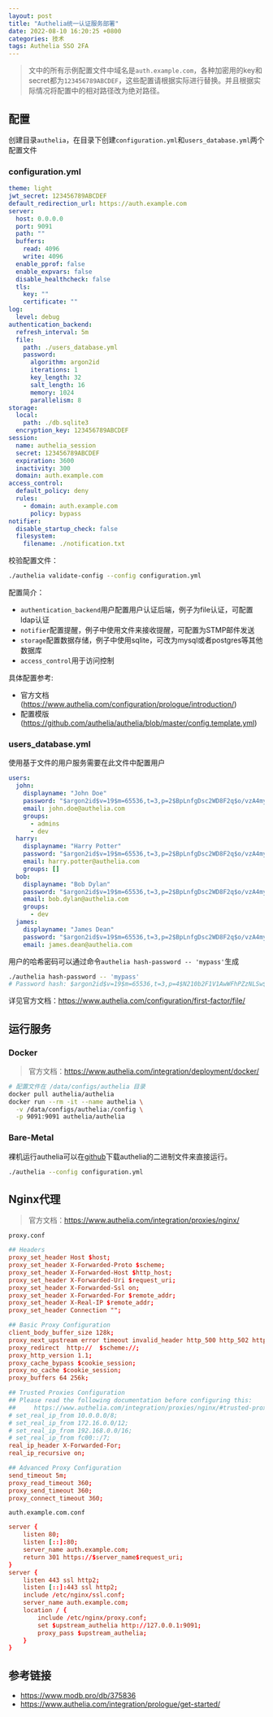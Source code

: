 ```yaml
---
layout: post
title: "Authelia统一认证服务部署"
date: 2022-08-10 16:20:25 +0800
categories: 技术
tags: Authelia SSO 2FA
---
```


> 文中的所有示例配置文件中域名是`auth.example.com`，各种加密用的key和secret都为`123456789ABCDEF`，这些配置请根据实际进行替换。并且根据实际情况将配置中的相对路径改为绝对路径。

## 配置

创建目录`authelia`，在目录下创建`configuration.yml`和`users_database.yml`两个配置文件

### configuration.yml

```yaml
theme: light
jwt_secret: 123456789ABCDEF
default_redirection_url: https://auth.example.com
server:
  host: 0.0.0.0
  port: 9091
  path: ""
  buffers:
    read: 4096
    write: 4096
  enable_pprof: false
  enable_expvars: false
  disable_healthcheck: false
  tls:
    key: ""
    certificate: ""
log:
  level: debug
authentication_backend:
  refresh_interval: 5m
  file:
    path: ./users_database.yml
    password:
      algorithm: argon2id
      iterations: 1
      key_length: 32
      salt_length: 16
      memory: 1024
      parallelism: 8
storage:
  local:
    path: ./db.sqlite3
  encryption_key: 123456789ABCDEF
session:
  name: authelia_session
  secret: 123456789ABCDEF
  expiration: 3600
  inactivity: 300
  domain: auth.example.com
access_control:
  default_policy: deny
  rules:
    - domain: auth.example.com
      policy: bypass
notifier:
  disable_startup_check: false
  filesystem:
    filename: ./notification.txt
```

校验配置文件：

```bash
./authelia validate-config --config configuration.yml
```

配置简介：

* `authentication_backend`用户配置用户认证后端，例子为file认证，可配置ldap认证
* `notifier`配置提醒，例子中使用文件来接收提醒，可配置为STMP邮件发送
* `storage`配置数据存储，例子中使用sqlite，可改为mysql或者postgres等其他数据库
* `access_control`用于访问控制

具体配置参考:

* 官方文档(https://www.authelia.com/configuration/prologue/introduction/)
* 配置模版(https://github.com/authelia/authelia/blob/master/config.template.yml)

### users_database.yml

使用基于文件的用户服务需要在此文件中配置用户

```yaml
users:
  john:
    displayname: "John Doe"
    password: "$argon2id$v=19$m=65536,t=3,p=2$BpLnfgDsc2WD8F2q$o/vzA4myCqZZ36bUGsDY//8mKUYNZZaR0t4MFFSs+iM"
    email: john.doe@authelia.com
    groups:
      - admins
      - dev
  harry:
    displayname: "Harry Potter"
    password: "$argon2id$v=19$m=65536,t=3,p=2$BpLnfgDsc2WD8F2q$o/vzA4myCqZZ36bUGsDY//8mKUYNZZaR0t4MFFSs+iM"
    email: harry.potter@authelia.com
    groups: []
  bob:
    displayname: "Bob Dylan"
    password: "$argon2id$v=19$m=65536,t=3,p=2$BpLnfgDsc2WD8F2q$o/vzA4myCqZZ36bUGsDY//8mKUYNZZaR0t4MFFSs+iM"
    email: bob.dylan@authelia.com
    groups:
      - dev
  james:
    displayname: "James Dean"
    password: "$argon2id$v=19$m=65536,t=3,p=2$BpLnfgDsc2WD8F2q$o/vzA4myCqZZ36bUGsDY//8mKUYNZZaR0t4MFFSs+iM"
    email: james.dean@authelia.com
```

用户的哈希密码可以通过命令`authelia hash-password -- 'mypass'`生成

```bash
./authelia hash-password -- 'mypass'
# Password hash: $argon2id$v=19$m=65536,t=3,p=4$N210b2F1V1AwWFhPZzNLSw$2fD9Y6EOomWyoLPlDy+8sSr35kt1v9On9lYCIWFZD+w
```

详见官方文档：https://www.authelia.com/configuration/first-factor/file/


## 运行服务

### Docker

> 官方文档：https://www.authelia.com/integration/deployment/docker/

```bash
# 配置文件在 /data/configs/authelia 目录
docker pull authelia/authelia
docker run --rm -it --name authelia \
  -v /data/configs/authelia:/config \
  -p 9091:9091 authelia/authelia
```

### Bare-Metal

裸机运行authelia可以在[github](https://github.com/authelia/authelia/releases)下载authelia的二进制文件来直接运行。

```bash
./authelia --config configuration.yml
```

## Nginx代理

> 官方文档：https://www.authelia.com/integration/proxies/nginx/

`proxy.conf`

```conf
## Headers
proxy_set_header Host $host;
proxy_set_header X-Forwarded-Proto $scheme;
proxy_set_header X-Forwarded-Host $http_host;
proxy_set_header X-Forwarded-Uri $request_uri;
proxy_set_header X-Forwarded-Ssl on;
proxy_set_header X-Forwarded-For $remote_addr;
proxy_set_header X-Real-IP $remote_addr;
proxy_set_header Connection "";

## Basic Proxy Configuration
client_body_buffer_size 128k;
proxy_next_upstream error timeout invalid_header http_500 http_502 http_503; ## Timeout if the real server is dead.
proxy_redirect  http://  $scheme://;
proxy_http_version 1.1;
proxy_cache_bypass $cookie_session;
proxy_no_cache $cookie_session;
proxy_buffers 64 256k;

## Trusted Proxies Configuration
## Please read the following documentation before configuring this:
##     https://www.authelia.com/integration/proxies/nginx/#trusted-proxies
# set_real_ip_from 10.0.0.0/8;
# set_real_ip_from 172.16.0.0/12;
# set_real_ip_from 192.168.0.0/16;
# set_real_ip_from fc00::/7;
real_ip_header X-Forwarded-For;
real_ip_recursive on;

## Advanced Proxy Configuration
send_timeout 5m;
proxy_read_timeout 360;
proxy_send_timeout 360;
proxy_connect_timeout 360;
```

`auth.example.com.conf`

```conf
server {
    listen 80;
    listen [::]:80;
    server_name auth.example.com;
    return 301 https://$server_name$request_uri;
}
server {
    listen 443 ssl http2;
    listen [::]:443 ssl http2;
    include /etc/nginx/ssl.conf;
    server_name auth.example.com;
    location / {
        include /etc/nginx/proxy.conf;
        set $upstream_authelia http://127.0.0.1:9091;
        proxy_pass $upstream_authelia;
    }
}
```

## 参考链接

* https://www.modb.pro/db/375836
* https://www.authelia.com/integration/prologue/get-started/
